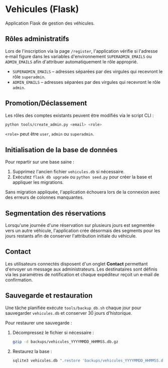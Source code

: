 # Vehicules (Flask)

Application Flask de gestion des véhicules.

## Rôles administratifs

Lors de l'inscription via la page `/register`, l'application vérifie si l'adresse e‑mail figure dans les variables d'environnement `SUPERADMIN_EMAILS` ou `ADMIN_EMAILS` afin d'attribuer automatiquement le rôle approprié.

* `SUPERADMIN_EMAILS` – adresses séparées par des virgules qui recevront le
  rôle `superadmin`.
* `ADMIN_EMAILS` – adresses séparées par des virgules qui recevront le rôle
  `admin`.

## Promotion/Déclassement

Les rôles des comptes existants peuvent être modifiés via le script CLI :

```bash
python tools/create_admin.py <email> <role>
```

`<role>` peut être `user`, `admin` ou `superadmin`.

## Initialisation de la base de données

Pour repartir sur une base saine :

1. Supprimez l'ancien fichier `vehicules.db` si nécessaire.
2. Exécutez `flask db upgrade` ou `python seed.py` pour créer la base et appliquer les migrations.

Sans migration appliquée, l'application échouera lors de la connexion avec des erreurs de colonnes manquantes.

## Segmentation des réservations

Lorsqu'une journée d'une réservation sur plusieurs jours est segmentée vers un autre véhicule, l'application crée désormais des segments pour les jours restants afin de conserver l'attribution initiale du véhicule.

## Contact

Les utilisateurs connectés disposent d'un onglet **Contact** permettant d'envoyer un message aux administrateurs. Les destinataires sont définis via les paramètres de notification et chaque expéditeur reçoit un e‑mail de confirmation.

## Sauvegarde et restauration

Une tâche planifiée exécute `tools/backup_db.sh` chaque jour pour sauvegarder `vehicules.db` et conserver 30 jours d'historique.

Pour restaurer une sauvegarde :

1. Décompressez le fichier si nécessaire :
   ```bash
   gzip -d backups/vehicules_YYYYMMDD_HHMMSS.db.gz
   ```
2. Restaurez la base :
   ```bash
   sqlite3 vehicules.db ".restore 'backups/vehicules_YYYYMMDD_HHMMSS.db'"
   ```
